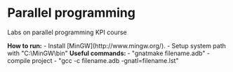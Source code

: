 <h1>Parallel programming</h1>
<p>Labs on parallel programming KPI course </p>
<b>How to run:</b>
- Install [MinGW](http://www.mingw.org/).
- Setup system path with "C:\MinGW\bin"
<b>Useful commands: </b>
- "gnatmake filename.adb" - compile project
- "gcc -c filename.adb -gnatl=filename.lst"
